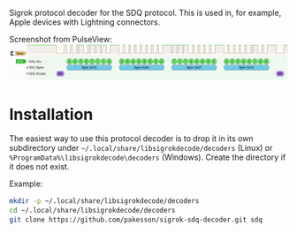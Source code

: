 Sigrok protocol decoder for the SDQ protocol. This is used in, for example,
Apple devices with Lightning connectors.

Screenshot from PulseView:
![PulseView screenshot](screenshot.png)

# Installation

The easiest way to use this protocol decoder is to drop it in its own
subdirectory under `~/.local/share/libsigrokdecode/decoders` (Linux) or
`%ProgramData%\libsigrokdecode\decoders` (Windows). Create the directory
if it does not exist.

Example:
```sh
mkdir -p ~/.local/share/libsigrokdecode/decoders
cd ~/.local/share/libsigrokdecode/decoders
git clone https://github.com/pakesson/sigrok-sdq-decoder.git sdq
```
